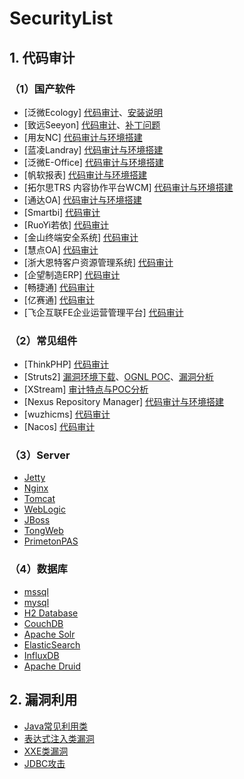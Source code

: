 # SecurityList

## 1. 代码审计

### （1）国产软件

* [泛微Ecology] [代码审计](Java_OA/EcologyAudit.md)、[安装说明](Java_OA/Ecology9_install.md)
* [致远Seeyon] [代码审计](Java_OA/SeeyonAudit.md)、[补丁问题](Java_OA/Seeyon_clazzDecompile.md)
* [用友NC] [代码审计与环境搭建](Java_OA/yongyou_NC_Audit.md)
* [蓝凌Landray] [代码审计与环境搭建](Java_OA/LandrayEkpAudit.md)
* [泛微E-Office] [代码审计与环境搭建](Other_OA/%E6%B3%9B%E5%BE%AEE-Office.md)
* [帆软报表] [代码审计与环境搭建](Java_OA/FineReportAudit.md)
* [拓尔思TRS 内容协作平台WCM] [代码审计与环境搭建](Java_OA/WCM_Audit.md)
* [通达OA] [代码审计与环境搭建](Other_OA/%E9%80%9A%E8%BE%BEOA.md)
* [Smartbi] [代码审计](Java_OA/Smartbi_Audit.md)
* [RuoYi若依] [代码审计](Java_OA/RuoYi.md)
* [金山终端安全系统] [代码审计](Other_OA/%E9%87%91%E5%B1%B1%E7%BB%88%E7%AB%AF%E5%AE%89%E5%85%A8%E7%B3%BB%E7%BB%9F.md)
* [慧点OA] [代码审计](Java_OA/huidianOA.md)
* [浙大恩特客户资源管理系统] [代码审计](Java_OA/entCRM.md)
* [企望制造ERP] [代码审计](Java_OA/qiwangzhizao.md)
* [畅捷通] [代码审计](Other_OA/Chanjet.md)
* [亿赛通] [代码审计](Java_OA/CDGServer3_old.md)
* [飞企互联FE企业运营管理平台] [代码审计](Java_OA/FEOAv6.51.md)

### （2）常见组件

* [ThinkPHP] [代码审计](Other_OA/ThinkPHP.md)
* [Struts2] [漏洞环境下载](https://github.com/ax1sX/SecurityList/tree/main/Struts2/demo)、[OGNL POC](Struts2/POC%E8%A7%A3%E6%9E%90.md)、[漏洞分析](Struts2/Struts2%E6%BC%8F%E6%B4%9E%E5%88%86%E6%9E%90.md)
* [XStream] [审计特点与POC分析](Java_OA/xstream.md)
* [Nexus Repository Manager] [代码审计与环境搭建](Java_OA/Nexus%20Repository%20Manager%20Audit.md)
* [wuzhicms] [代码审计](Other_OA/wuzhicms.md)
* [Nacos] [代码审计](Java_OA/NacosAudit.md)

### （3）Server

* [Jetty](Server/Jetty.md)
* [Nginx](Server/Nginx.md)
* [Tomcat](Server/Tomcat.md)
* [WebLogic](Server/Weblogic.md)
* [JBoss](Server/Jboss.md)
* [TongWeb](Server/TongWeb.md)
* [PrimetonPAS](Server/PrimetonPASAudit.md)

### （4）数据库

* [mssql](Database/mssql.md)
* [mysql](Database/mysql.md)
* [H2 Database](Database/H2%20Database.md)
* [CouchDB](Database/CouchDB.md)
* [Apache Solr](Database/Apache%20Solr.md)
* [ElasticSearch](Database/ElasticSearch.md)
* [InfluxDB](Database/InfluxDB.md)
* [Apache Druid](Database/Apache%20Druid.md)

## 2. 漏洞利用

* [Java常见利用类](JavaVulType/%E5%B8%B8%E8%A7%81%E5%88%A9%E7%94%A8%E7%B1%BB.md)
* [表达式注入类漏洞](JavaVulType/Expression.md)
* [XXE类漏洞](JavaVulType/XXE.md)
* [JDBC攻击](JavaVulType/JDBC.md)
